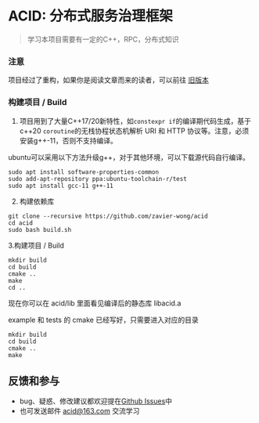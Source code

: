 # ACID: 分布式服务治理框架

> 学习本项目需要有一定的C++，RPC，分布式知识

### 注意

项目经过了重构，如果你是阅读文章而来的读者，可以前往
[旧版本](https://github.com/zavier-wong/acid/tree/0f45acff75979d4636d217b78cd61fc2b1c01751)


### 构建项目 / Build
1. 项目用到了大量C++17/20新特性，如`constexpr if`的编译期代码生成，基于c++20 `coroutine`的无栈协程状态机解析 URI 和 HTTP 协议等。注意，必须安装g++-11，否则不支持编译。

ubuntu可以采用以下方法升级g++，对于其他环境，可以下载源代码自行编译。
```shell
sudo apt install software-properties-common
sudo add-apt-repository ppa:ubuntu-toolchain-r/test
sudo apt install gcc-11 g++-11
```
2. 构建依赖库
```shell
git clone --recursive https://github.com/zavier-wong/acid
cd acid
sudo bash build.sh
```
3.构建项目 / Build
```shell
mkdir build
cd build
cmake ..
make
cd ..
```
现在你可以在 acid/lib 里面看见编译后的静态库 libacid.a

example 和 tests 的 cmake 已经写好，只需要进入对应的目录
```shell
mkdir build
cd build
cmake ..
make
```

## 反馈和参与

* bug、疑惑、修改建议都欢迎提在[Github Issues](https://github.com/zavier-wong/acid/issues)中
* 也可发送邮件 [acid@163.com](mailto:acid@163.com) 交流学习
